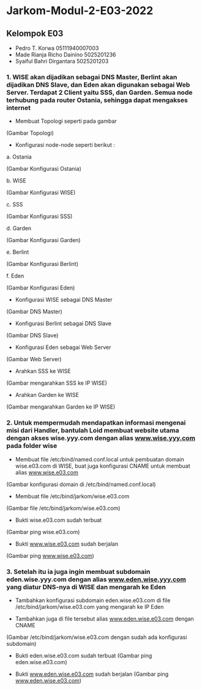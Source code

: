 # Jarkom-Modul-2-E03-2022

## Kelompok E03
- Pedro T. Korwa              05111940007003
- Made Rianja Richo Dainino   5025201236
- Syaiful Bahri Dirgantara    5025201203

### 1. WISE akan dijadikan sebagai DNS Master, Berlint akan dijadikan DNS Slave, dan Eden akan digunakan sebagai Web Server. Terdapat 2 Client yaitu SSS, dan Garden. Semua node terhubung pada router Ostania, sehingga dapat mengakses internet

- Membuat Topologi seperti pada gambar

(Gambar Topologi)

- Konfigurasi node-node seperti berikut :

a. Ostania

(Gambar Konfigurasi Ostania)

b. WISE

(Gambar Konfigurasi WISE)

c. SSS

(Gambar Konfigurasi SSS)

d. Garden

(Gambar Konfigurasi Garden)

e. Berlint

(Gambar Konfigurasi Berlint)

f. Eden

(Gambar Konfigurasi Eden)

- Konfigurasi WISE sebagai DNS Master

(Gambar DNS Master)

- Konfigurasi Berlint sebagai DNS Slave

(Gambar DNS Slave)

- Konfigurasi Eden sebagai Web Server

(Gambar Web Server)

- Arahkan SSS ke WISE

(Gambar mengarahkan SSS ke IP WISE)

- Arahkan Garden ke WISE

(Gambar mengarahkan Garden ke IP WISE)

### 2. Untuk mempermudah mendapatkan informasi mengenai misi dari Handler, bantulah Loid membuat website utama dengan akses wise.yyy.com dengan alias www.wise.yyy.com pada folder wise

- Membuat file /etc/bind/named.conf.local untuk pembuatan domain wise.e03.com di WISE, buat juga konfigurasi CNAME untuk membuat alias www.wise.e03.com

(Gambar konfigurasi domain di /etc/bind/named.conf.local)

- Membuat file /etc/bind/jarkom/wise.e03.com

(Gambar file /etc/bind/jarkom/wise.e03.com)

- Bukti wise.e03.com sudah terbuat

(Gambar ping wise.e03.com)

- Bukti www.wise.e03.com sudah berjalan

(Gambar ping www.wise.e03.com)

### 3. Setelah itu ia juga ingin membuat subdomain eden.wise.yyy.com dengan alias www.eden.wise.yyy.com yang diatur DNS-nya di WISE dan mengarah ke Eden

- Tambahkan konfigurasi subdomain eden.wise.e03.com di file /etc/bind/jarkom/wise.e03.com yang mengarah ke IP Eden

- Tambahkan juga di file tersebut alias www.eden.wise.e03.com dengan CNAME

(Gambar /etc/bind/jarkom/wise.e03.com dengan sudah ada konfigurasi subdomain)

- Bukti eden.wise.e03.com sudah terbuat
(Gambar ping eden.wise.e03.com)

- Bukti www.eden.wise.e03.com sudah berjalan
(Gambar ping www.eden.wise.e03.com)

